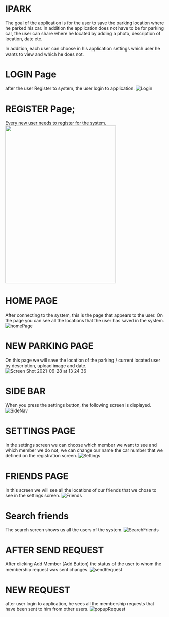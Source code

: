# IPARK
The goal of the application is for the user to save the parking location where he parked his car.
In addition the application does not have to be for parking car,
the user can share where he located by adding a photo, description of location, date etc.

In addition, each user can choose in his application settings which user he wants to view and which he does not.

<!-- ![Screen Shot 2021-06-28 at 13 12 49](https://user-images.githubusercontent.com/65177459/123625308-4eee8000-d818-11eb-9ae2-328c0fcaabd4.png)


<img src="https://user-images.githubusercontent.com/65177459/108538539-9489c200-72e7-11eb-9aa9-6637bc9babc1.jpg" width="350" height="500"> -->
# LOGIN Page
after the user Register to system, the user login to application.
![Login](https://user-images.githubusercontent.com/65177459/123621219-a9391200-d813-11eb-8158-b822d8d841d2.png)

# REGISTER Page;
Every new user needs to register for the system.
<img src="https://user-images.githubusercontent.com/65177459/123621226-ab02d580-d813-11eb-9660-8508becd1b58.png" width="350" height="500">

# HOME PAGE
After connecting to the system, this is the page that appears to the user.
On the page you can see all the locations that the user has saved in the system.
![homePage](https://user-images.githubusercontent.com/65177459/123621243-adfdc600-d813-11eb-968c-53ed9ab1355f.png)

# NEW PARKING PAGE
On this page we will save the location of the parking / current located user by description, 
upload image and date.
![Screen Shot 2021-06-28 at 13 24 36](https://user-images.githubusercontent.com/65177459/123625329-544bca80-d818-11eb-849e-3b78b81fda44.png)
# SIDE BAR
When you press the settings button, the following screen is displayed.
![SideNav](https://user-images.githubusercontent.com/65177459/123621247-ae965c80-d813-11eb-8651-9fe0a6c5b156.png)

# SETTINGS PAGE
In the settings screen we can choose which member we want to see and which member we do not,
we can change our name the car number that we defined on the registration screen.
![Settings](https://user-images.githubusercontent.com/65177459/123621236-ac340280-d813-11eb-9bdd-7d406af057b8.png)

# FRIENDS PAGE
In this screen we will see all the locations of our friends that we chose to see in the settings screen.
![Friends](https://user-images.githubusercontent.com/65177459/123621238-accc9900-d813-11eb-97be-4914bd7caaa1.png)

# Search friends
The search screen shows us all the users of the system.
![SearchFriends](https://user-images.githubusercontent.com/65177459/123621230-ab9b6c00-d813-11eb-936b-514765a239f4.png)

# AFTER SEND REQUEST
After clicking Add Member (Add Button) the status of the user to whom the membership request was sent changes.
![sendRequest](https://user-images.githubusercontent.com/65177459/123621233-ac340280-d813-11eb-8cdc-63c9de10199a.png)

# NEW REQUEST
after user login to application, he sees all the membership requests that have been sent to him from other users.
![popupRequest](https://user-images.githubusercontent.com/65177459/123621241-adfdc600-d813-11eb-8b7e-20f097abcbed.png)






